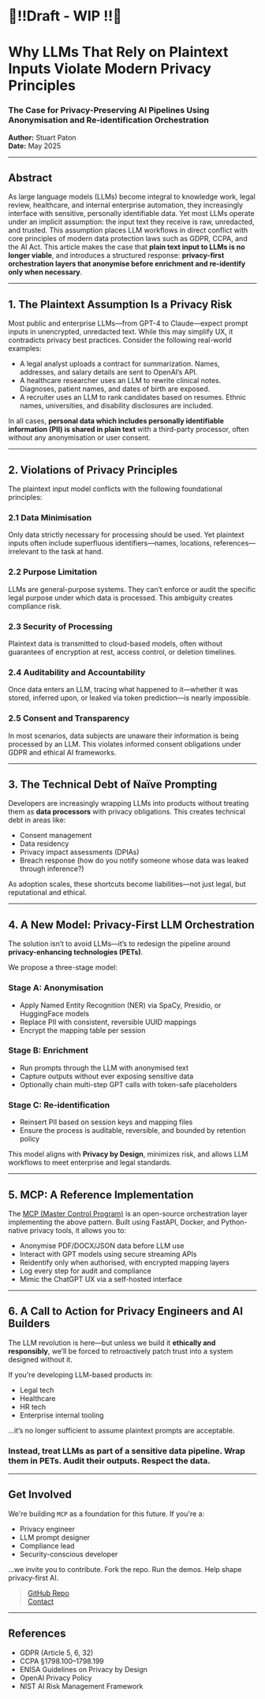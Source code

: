 # 🚨‼️Draft - WIP ‼️🚨
# Why LLMs That Rely on Plaintext Inputs Violate Modern Privacy Principles
### The Case for Privacy-Preserving AI Pipelines Using Anonymisation and Re-identification Orchestration

**Author:** Stuart Paton  
**Date:** May 2025

---

## Abstract

As large language models (LLMs) become integral to knowledge work, legal review, healthcare, and internal enterprise automation, they increasingly interface with sensitive, personally identifiable data. Yet most LLMs operate under an implicit assumption: the input text they receive is raw, unredacted, and trusted. This assumption places LLM workflows in direct conflict with core principles of modern data protection laws such as GDPR, CCPA, and the AI Act. This article makes the case that **plain text input to LLMs is no longer viable**, and introduces a structured response: **privacy-first orchestration layers that anonymise before enrichment and re-identify only when necessary**.

---

## 1. The Plaintext Assumption Is a Privacy Risk

Most public and enterprise LLMs—from GPT-4 to Claude—expect prompt inputs in unencrypted, unredacted text. While this may simplify UX, it contradicts privacy best practices. Consider the following real-world examples:

- A legal analyst uploads a contract for summarization. Names, addresses, and salary details are sent to OpenAI’s API.
- A healthcare researcher uses an LLM to rewrite clinical notes. Diagnoses, patient names, and dates of birth are exposed.
- A recruiter uses an LLM to rank candidates based on resumes. Ethnic names, universities, and disability disclosures are included.

In all cases, **personal data which includes personally identifiable information (PII) is shared in plain text** with a third-party processor, often without any anonymisation or user consent.

---

## 2. Violations of Privacy Principles

The plaintext input model conflicts with the following foundational principles:

### 2.1 Data Minimisation
Only data strictly necessary for processing should be used. Yet plaintext inputs often include superfluous identifiers—names, locations, references—irrelevant to the task at hand.

### 2.2 Purpose Limitation
LLMs are general-purpose systems. They can’t enforce or audit the specific legal purpose under which data is processed. This ambiguity creates compliance risk.

### 2.3 Security of Processing
Plaintext data is transmitted to cloud-based models, often without guarantees of encryption at rest, access control, or deletion timelines.

### 2.4 Auditability and Accountability
Once data enters an LLM, tracing what happened to it—whether it was stored, inferred upon, or leaked via token prediction—is nearly impossible.

### 2.5 Consent and Transparency
In most scenarios, data subjects are unaware their information is being processed by an LLM. This violates informed consent obligations under GDPR and ethical AI frameworks.

---

## 3. The Technical Debt of Naïve Prompting

Developers are increasingly wrapping LLMs into products without treating them as **data processors** with privacy obligations. This creates technical debt in areas like:

- Consent management  
- Data residency  
- Privacy impact assessments (DPIAs)  
- Breach response (how do you notify someone whose data was leaked through inference?)

As adoption scales, these shortcuts become liabilities—not just legal, but reputational and ethical.

---

## 4. A New Model: Privacy-First LLM Orchestration

The solution isn’t to avoid LLMs—it’s to redesign the pipeline around **privacy-enhancing technologies (PETs)**.

We propose a three-stage model:

### Stage A: Anonymisation
- Apply Named Entity Recognition (NER) via SpaCy, Presidio, or HuggingFace models  
- Replace PII with consistent, reversible UUID mappings  
- Encrypt the mapping table per session  

### Stage B: Enrichment
- Run prompts through the LLM with anonymised text  
- Capture outputs without ever exposing sensitive data  
- Optionally chain multi-step GPT calls with token-safe placeholders  

### Stage C: Re-identification
- Reinsert PII based on session keys and mapping files  
- Ensure the process is auditable, reversible, and bounded by retention policy  

This model aligns with **Privacy by Design**, minimizes risk, and allows LLM workflows to meet enterprise and legal standards.

---

## 5. MCP: A Reference Implementation

The [MCP (Master Control Program)](https://github.com/patons02/pd-anonymiser) is an open-source orchestration layer implementing the above pattern. Built using FastAPI, Docker, and Python-native privacy tools, it allows you to:

- Anonymise PDF/DOCX/JSON data before LLM use  
- Interact with GPT models using secure streaming APIs  
- Reidentify only when authorised, with encrypted mapping layers  
- Log every step for audit and compliance  
- Mimic the ChatGPT UX via a self-hosted interface  

---

## 6. A Call to Action for Privacy Engineers and AI Builders

The LLM revolution is here—but unless we build it **ethically and responsibly**, we’ll be forced to retroactively patch trust into a system designed without it.

If you're developing LLM-based products in:
- Legal tech  
- Healthcare  
- HR tech  
- Enterprise internal tooling  

…it’s no longer sufficient to assume plaintext prompts are acceptable.

### Instead, treat LLMs as part of a sensitive data pipeline. Wrap them in PETs. Audit their outputs. Respect the data.

---

## Get Involved

We're building `MCP` as a foundation for this future. If you're a:

- Privacy engineer  
- LLM prompt designer  
- Compliance lead  
- Security-conscious developer  

…we invite you to contribute. Fork the repo. Run the demos. Help shape privacy-first AI.

> [GitHub Repo](https://github.com/patons02/pd-anonymiser)  
> [Contact](mailto:stu@stuartpaton.dev?subject=MCP%20Anonymisation%20Blog)

---

## References

- GDPR (Article 5, 6, 32)  
- CCPA §1798.100–1798.199  
- ENISA Guidelines on Privacy by Design  
- OpenAI Privacy Policy  
- NIST AI Risk Management Framework